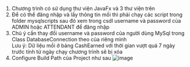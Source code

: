 1. Chương trình có sử dụng thư viện JavaFx và 3 thư viện trên
2. Để có thể đăng nhập và lấy thông tin mồi thì phải chạy các script trong folder mysqlscripts sau đó xem trong csdl username và password của ADMIN hoặc ATTENDANT để đăng nhập
3. Chú ý cần thay đổi username và password của người dùng MySql trong Class DatabaseConnection theo của riêng mình\
Lưu ý: Dữ liệu mồi ở bảng CashEarned với thời gian vượt quá 7 ngày trước tính từ ngày chạy chương trình sẽ bị xóa
4. Configure Build Path của Project như sau
       ![image](https://github.com/TommyKila/ParkingLotOOP/assets/103176871/adadcc0d-3956-4dfa-9f67-74cf26398121)

